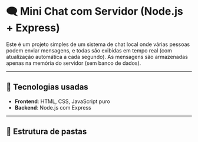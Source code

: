 # 🗨️ Mini Chat com Servidor (Node.js + Express)

Este é um projeto simples de um sistema de chat local onde várias pessoas podem enviar mensagens, e todas são exibidas em tempo real (com atualização automática a cada segundo). As mensagens são armazenadas apenas na memória do servidor (sem banco de dados).

---

## 🚀 Tecnologias usadas

- **Frontend**: HTML, CSS, JavaScript puro
- **Backend**: Node.js com Express

---

## 📁 Estrutura de pastas

